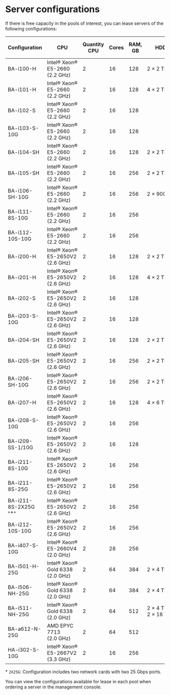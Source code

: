 # Server configurations

If there is free capacity in the pools of interest, you can lease servers of the following configurations:

| Configuration    | CPU                                            | Quantity<br>CPU | Cores | RAM, GB | HDD                       | SSD                        | Private network</br>Gbps | Public network</br>Gbps |
|-----------------|------------------------------------------------|-------------------|------|--------------|---------------------------|----------------------------|----------------------------|----------------------------|
| BA-i100-H       | Intel®&nbsp;Xeon®<br/>E5-2660</br>(2.2 GHz)    | 2                 | 16   | 128          | 2&nbsp;×&nbsp;2&nbsp;TB   |                            | 1                          | 1                          |
| BA-i101-H       | Intel®&nbsp;Xeon®<br/>E5-2660</br>(2.2 GHz)    | 2                 | 16   | 128          | 4&nbsp;×&nbsp;2&nbsp;TB   |                            | 1                          | 1                          |
| BA-i102-S       | Intel®&nbsp;Xeon®<br/>E5-2660</br>(2.2 GHz)    | 2                 | 16   | 128          |                           | 2&nbsp;×&nbsp;900&nbsp;GB  | 1                          | 1                          |
| BA-i103-S-10G   | Intel®&nbsp;Xeon®<br/>E5-2660</br>(2.2 GHz)    | 2                 | 16   | 128          |                           | 2&nbsp;×&nbsp;900&nbsp;GB  | 10                         | 1                          |
| BA-i104-SH      | Intel®&nbsp;Xeon®<br/>E5-2660</br>(2.2 GHz)    | 2                 | 16   | 128          | 2&nbsp;×&nbsp;2&nbsp;TB   | 2&nbsp;×&nbsp;900&nbsp;GB  | 1                          | 1                          |
| BA-i105-SH      | Intel®&nbsp;Xeon®<br/>E5-2660</br>(2.2 GHz)    | 2                 | 16   | 256          | 2&nbsp;×&nbsp;2&nbsp;TB   | 2&nbsp;×&nbsp;900&nbsp;GB  | 1                          | 1                          |
| BA-i106-SH-10G  | Intel®&nbsp;Xeon®<br/>E5-2660</br>(2.2 GHz)    | 2                 | 16   | 256          | 2&nbsp;×&nbsp;900&nbsp;GB | 2&nbsp;×&nbsp;900&nbsp;GB  | 10                         | 1                          |
| BA-i111-8S-10G  | Intel®&nbsp;Xeon®<br/>E5-2660</br>(2.2 GHz)    | 2                 | 16   | 256          |                           | 8&nbsp;×&nbsp;1,9&nbsp;TB  | 10                         | 10                         |
| BA-i112-10S-10G | Intel®&nbsp;Xeon®<br/>E5-2660</br>(2.2 GHz)    | 2                 | 16   | 256          |                           | 10&nbsp;×&nbsp;1.9&nbsp;TB | 10                         | 10                         |
| BA-i200-H       | Intel®&nbsp;Xeon®<br/>E5-2650V2</br>(2.6 GHz)  | 2                 | 16   | 128          | 2&nbsp;×&nbsp;2&nbsp;TB   |                            | 1                          | 1                          |
| BA-i201-H       | Intel®&nbsp;Xeon®<br/>E5-2650V2</br>(2.6 GHz)  | 2                 | 16   | 128          | 4&nbsp;×&nbsp;2&nbsp;TB   |                            | 1                          | 1                          |
| BA-i202-S       | Intel®&nbsp;Xeon®<br/>E5-2650V2</br>(2.6 GHz)  | 2                 | 16   | 128          |                           | 2&nbsp;×&nbsp;900&nbsp;GB  | 1                          | 1                          |
| BA-i203-S-10G   | Intel®&nbsp;Xeon®<br/>E5-2650V2</br>(2.6 GHz)  | 2                 | 16   | 128          |                           | 2&nbsp;×&nbsp;900&nbsp;GB  | 10                         | 1                          |
| BA-i204-SH      | Intel®&nbsp;Xeon®<br/>E5-2650V2</br>(2.6 GHz)  | 2                 | 16   | 128          | 2&nbsp;×&nbsp;2&nbsp;TB   | 2&nbsp;×&nbsp;900&nbsp;GB  | 1                          | 1                          |
| BA-i205-SH      | Intel®&nbsp;Xeon®<br/>E5-2650V2</br>(2.6 GHz)  | 2                 | 16   | 256          | 2&nbsp;×&nbsp;2&nbsp;TB  | 2&nbsp;×&nbsp;900&nbsp;GB  | 1                          | 1                          |
| BA-i206-SH-10G  | Intel®&nbsp;Xeon®<br/>E5-2650V2</br>(2.6 GHz)  | 2                 | 16   | 256          | 2&nbsp;×&nbsp;2&nbsp;TB  | 2&nbsp;×&nbsp;900&nbsp;GB  | 10                         | 1                          |
| BA-i207-H       | Intel®&nbsp;Xeon®<br/>E5-2650V2</br>(2.6 GHz)  | 2                 | 16   | 128          | 4&nbsp;×&nbsp;6&nbsp;TB   |                            | 1                          | 1                          |
| BA-i208-S-10G   | Intel®&nbsp;Xeon®<br/>E5-2650V2</br>(2.6 GHz)  | 2                 | 16   | 256          |                           | 4&nbsp;×&nbsp;3,8&nbsp;TB  | 10                         | 10                         |
| BA-i209-SS-1/10G | Intel®&nbsp;Xeon®<br/>E5-2650V2</br>(2.6 GHz) | 2                 | 16   | 128          |                           | 2&nbsp;×&nbsp;480&nbsp;TB<br>2&nbsp;×&nbsp;3,8&nbsp;TB | 1 | 10                        |
| BA-i211-8S-10G  | Intel®&nbsp;Xeon®<br/>E5-2650V2</br>(2.6 GHz)  | 2                 | 16   | 256          |                           | 8&nbsp;×&nbsp;1,9&nbsp;TB  | 10                         | 10                         |
| BA-i211-8S-25G   | Intel®&nbsp;Xeon®<br/>E5-2650V2</br>(2.6 GHz) | 2                 | 16   | 256          |                           | 8&nbsp;×&nbsp;1,9&nbsp;TB  | 25                         | 25                         |
| BA-i211-8S-2X25G ^*^ | Intel®&nbsp;Xeon®<br/>E5-2650V2</br>(2.6 GHz) | 2                 | 16   | 256          |                           | 8&nbsp;×&nbsp;1,9&nbsp;TB  | 25                         | 25                         |
| BA-i212-10S-10G | Intel®&nbsp;Xeon®<br/>E5-2650V2</br>(2.6 GHz)  | 2                 | 16   | 256          |                           | 10&nbsp;×&nbsp;1.9&nbsp;TB | 10                         | 10                         |
| BA-i407-S-10G   | Intel®&nbsp;Xeon®<br/>E5-2660V4</br>(2.0 GHz)  | 2                 | 28   | 256          |                           | 4&nbsp;×&nbsp;3,8&nbsp;TB  | 10                         | 10                         |
| BA-i501-H-25G   | Intel®&nbsp;Xeon®<br/>Gold 6338</br>(2.0 GHz)  | 2                 | 64   | 384          | 2&nbsp;×&nbsp;4&nbsp;TB   |                            | 25                         | 25                         |
| BA-i506-NH-25G  | Intel®&nbsp;Xeon®<br/>Gold 6338</br>(2.0 GHz)  | 2                 | 64   | 384          | 2&nbsp;×&nbsp;4&nbsp;TB   | 2&nbsp;×&nbsp;3,2&nbsp;TB  | 25                         | 25                         |
| BA-i511-NH-25G  | Intel®&nbsp;Xeon®<br/>Gold 6338</br>(2.0 GHz)  | 2                 | 64   | 512          | 2&nbsp;×&nbsp;4&nbsp;TB + 2&nbsp;×&nbsp;16&nbsp;TB | 6&nbsp;×&nbsp;3,2&nbsp;TB | 25 | 25                         |
| BA-a612-N-25G   | AMD&nbsp;EPYC<br/>7713<br/>(2.0 GHz)           | 2                 | 64   | 512          |                           | 2&nbsp;×&nbsp;7,68&nbsp;TB (NVMe) | 25                  | 25                         |
| HA-i302-S-10G   | Intel®&nbsp;Xeon®<br/>E5-2667V2</br>(3.3 GHz)  | 2                 | 16   | 256          |                           | 4&nbsp;×&nbsp;3,8&nbsp;TB  | 10                         | 10                         |

\* `2X25G`: Configuration includes two network cards with two 25 Gbps ports.

You can view the configurations available for lease in each pool when ordering a server in the management console.